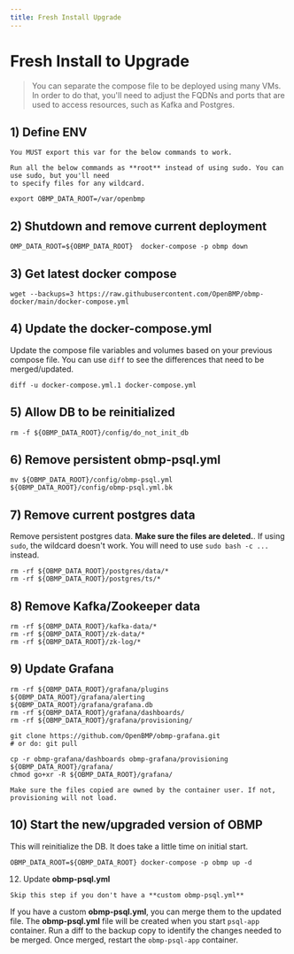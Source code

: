 ```yaml
---
title: Fresh Install Upgrade
---
```


# Fresh Install to Upgrade

> You can separate the compose file to be deployed using many VMs.  In order to do that, you'll need to
adjust the FQDNs and ports that are used to access resources, such as Kafka and Postgres.

## 1) Define ENV

```warning
You MUST export this var for the below commands to work.
```

```tip
Run all the below commands as **root** instead of using sudo. You can use sudo, but you'll need
to specify files for any wildcard. 
```

```
export OBMP_DATA_ROOT=/var/openbmp
```

## 2) Shutdown and remove current deployment 

```
OMP_DATA_ROOT=${OBMP_DATA_ROOT}  docker-compose -p obmp down
```

## 3) Get latest docker compose

```
wget --backups=3 https://raw.githubusercontent.com/OpenBMP/obmp-docker/main/docker-compose.yml
```

## 4) Update the docker-compose.yml
Update the compose file variables and volumes based on your previous compose file.
You can use ```diff``` to see the differences that need to be merged/updated.

```
diff -u docker-compose.yml.1 docker-compose.yml
```

## 5) Allow DB to be reinitialized

```
rm -f ${OBMP_DATA_ROOT}/config/do_not_init_db
```

## 6) Remove persistent **obmp-psql.yml**

```
mv ${OBMP_DATA_ROOT}/config/obmp-psql.yml ${OBMP_DATA_ROOT}/config/obmp-psql.yml.bk
``` 

## 7) Remove current postgres data

Remove persistent postgres data. **Make sure the files are deleted.**. If using ```sudo```, the wildcard
doesn't work.  You will need to use ```sudo bash -c ...``` instead. 

```
rm -rf ${OBMP_DATA_ROOT}/postgres/data/*
rm -rf ${OBMP_DATA_ROOT}/postgres/ts/*
```

## 8) Remove Kafka/Zookeeper data

```
rm -rf ${OBMP_DATA_ROOT}/kafka-data/*
rm -rf ${OBMP_DATA_ROOT}/zk-data/*
rm -rf ${OBMP_DATA_ROOT}/zk-log/*
```

## 9) Update Grafana
```
rm -rf ${OBMP_DATA_ROOT}/grafana/plugins ${OBMP_DATA_ROOT}/grafana/alerting ${OBMP_DATA_ROOT}/grafana/grafana.db
rm -rf ${OBMP_DATA_ROOT}/grafana/dashboards/
rm -rf ${OBMP_DATA_ROOT}/grafana/provisioning/

git clone https://github.com/OpenBMP/obmp-grafana.git
# or do: git pull

cp -r obmp-grafana/dashboards obmp-grafana/provisioning ${OBMP_DATA_ROOT}/grafana/
chmod go+xr -R ${OBMP_DATA_ROOT}/grafana/
```

```danger
Make sure the files copied are owned by the container user. If not, provisioning will not load.
```
   
   
## 10) Start the new/upgraded version of OBMP 
This will reinitialize the DB.  It does take a little time
on initial start.

```
OBMP_DATA_ROOT=${OBMP_DATA_ROOT} docker-compose -p obmp up -d
```  

12. Update **obmp-psql.yml**
```note
Skip this step if you don't have a **custom obmp-psql.yml**
```

If you have a custom **obmp-psql.yml**, you can merge them to the updated file. The
**obmp-psql.yml** file will be created when you start ```psql-app``` container.  Run a diff
to the backup copy to identify the changes needed to be merged.  Once merged, restart the ```obmp-psql-app``` container.

